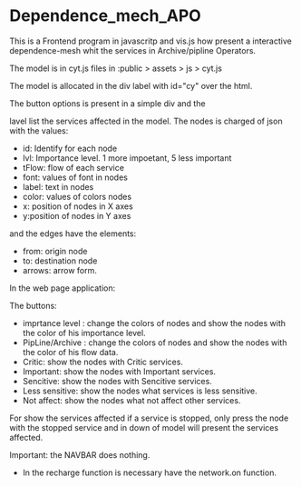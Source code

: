 # Dependence_mech_APO

This is a Frontend program in javascritp and vis.js how present a interactive dependence-mesh whit the services in Archive/pipline Operators.

The model is in cyt.js files in :public > assets > js > cyt.js

The model is allocated in the div label with id="cy" over the html.

<div id="cy"> </div>

The button options is present in a simple div and the <ul id="affected"></ul> lavel list the services affected in the model.
The nodes is charged of json with the values:
 
 * id: Identify for each node
 * lvl: Importance level. 1 more impoetant, 5 less important
 * tFlow: flow of each service
 * font: values of font in nodes
 * label: text in nodes
 * color: values of colors nodes
 * x: position of nodes in X axes 
 * y:position of nodes in Y axes 
 
 and the edges have the elements: 
 
 * from: origin node 
 * to: destination node
 * arrows: arrow form.
 
In the web page application:

The buttons:
- imprtance level : change the colors of nodes and show the nodes with the color of his importance level.
- PipLine/Archive : change the colors of nodes and show the nodes with the color of his flow data.
- Critic: show the nodes with Critic services.
- Important: show the nodes with Important services.
- Sencitive: show the nodes with Sencitive services.
- Less sensitive: show the nodes what services is less sensitive.
- Not affect: show the nodes what not affect other services.

For show the services affected if a service is stopped, only press the node with the stopped service and in down of model will present the services affected.

Important: 
the NAVBAR does nothing.
- In the recharge function is necessary have the network.on function.

